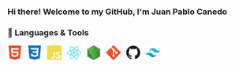 ### Hi there! Welcome to my GitHub, I'm Juan Pablo Canedo

### 🧰 Languages & Tools

<img align="left" alt="HTML" height="30px" style="padding-right:10px;" src="./icons/html-icon.svg" />
<img align="left" alt="CSS" width="30px" style="padding-right:10px;" src="./icons/css-icon.svg" />
<img align="left" alt="JavaScript" width="30px" style="padding-right:10px;" src="./icons/js-icon.svg" />
<img align="left" alt="React" width="30px" style="padding-right:10px;" src="./icons/react-icon.svg" />
<img align="left" alt="NodeJS" width="30px" style="padding-right:10px;" src="./icons/node-icon.svg" />
<img align="left" alt="Git" width="30px" style="padding-right:10px;" src="./icons/git-icon.svg" />
<img align="left" alt="GitHub" width="30px" style="padding-right:10px;" src="./icons/github-icon.svg" />
<img align="left" alt="GitHub" width="30px" style="padding-right:10px;" src="./icons/tailwind-icon.svg" />
<br />
